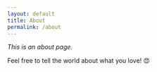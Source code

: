 ```yaml
---
layout: default
title: About
permalink: /about
---
```


*This is an about page.*

Feel free to tell the world about what you love! 😍